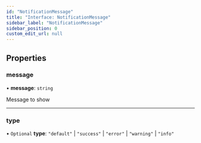 ```yaml
---
id: "NotificationMessage"
title: "Interface: NotificationMessage"
sidebar_label: "NotificationMessage"
sidebar_position: 0
custom_edit_url: null
---
```


## Properties

### message

• **message**: `string`

Message to show

___

### type

• `Optional` **type**: ``"default"`` \| ``"success"`` \| ``"error"`` \| ``"warning"`` \| ``"info"``

